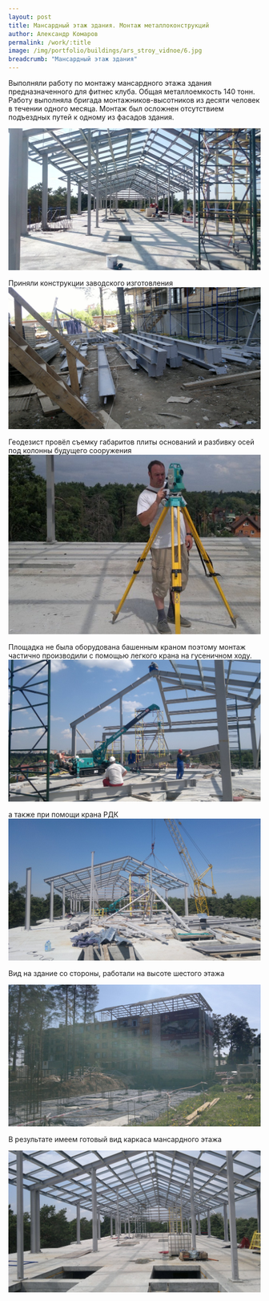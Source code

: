 ```yaml
---
layout: post
title: Мансардный этаж здания. Монтаж металлоконструкций
author: Александр Комаров
permalink: /work/:title
image: /img/portfolio/buildings/ars_stroy_vidnoe/6.jpg
breadcrumb: "Мансардный этаж здания"
---
```


Выполняли работу по монтажу мансардного этажа здания предназначенного для фитнес клуба. Общая металлоемкость 140 тонн. Работу выполняла бригада монтажников-высотников из десяти человек в течении одного месяца. Монтаж был осложнен отсутствием подъездных путей к одному из фасадов здания. 

![Каркас мансардного этажа](/img/portfolio/buildings/ars_stroy_vidnoe/6.jpg "Каркас мансардного этажа")

Приняли конструкции заводского изготовления
![Конструкции в разобранном виде](/img/portfolio/buildings/ars_stroy_vidnoe/0.jpg "Конструкции в разобранном виде")


Геодезист провёл съемку габаритов плиты оснований и разбивку осей под колонны будущего сооружения
![Геодезист выполняет съемку](/img/portfolio/buildings/ars_stroy_vidnoe/01.jpg "Геодезист выполняет съемку")


Площадка не была оборудована башенным краном поэтому монтаж частично производили с помощью легкого крана на гусеничном ходу.
![Монтаж с помощью легкого крана на гусеничном ходу](/img/portfolio/buildings/ars_stroy_vidnoe/1.jpg "Монтаж с помощью легкого крана на гусеничном ходу")


а также при помощи крана РДК
![Монтаж с помощью легкого крана и крана РДК](/img/portfolio/buildings/ars_stroy_vidnoe/3.jpg "Монтаж с помощью легкого крана и крана РДК")

Вид на здание со стороны, работали на высоте шестого этажа

![Здание с мансардным этажом](/img/portfolio/buildings/ars_stroy_vidnoe/4.jpg "Здание с мансардным этажом")

В результате имеем готовый вид каркаса мансардного этажа

![Каркас мансардного этажа](/img/portfolio/buildings/ars_stroy_vidnoe/5.jpg "Каркас мансардного этажа")
